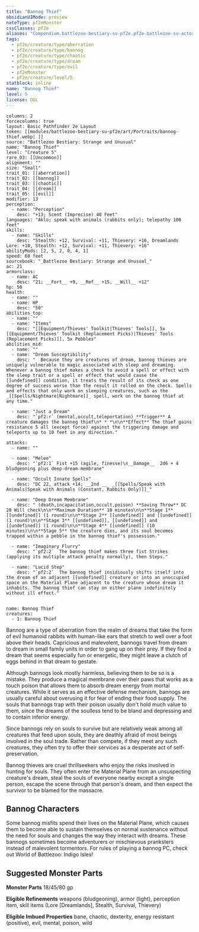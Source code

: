 ```yaml
---
title: "Bannog Thief"
obsidianUIMode: preview
noteType: pf2eMonster
cssClasses: pf2e
aliases: "Compendium.battlezoo-bestiary-su-pf2e.pf2e-battlezoo-su-actors.Actor.0x6w6lHuxRSXTJbQ" 
tags:
  - pf2e/creature/type/aberration
  - pf2e/creature/type/bannog
  - pf2e/creature/type/chaotic
  - pf2e/creature/type/dream
  - pf2e/creature/type/evil
  - pf2eMonster
  - pf2e/creature/level/5
statblock: inline
name: "Bannog Thief"
level: 5
license: OGL
---
```


```statblock
columns: 2
forcecolumns: true
layout: Basic Pathfinder 2e Layout
token: [[modules/battlezoo-bestiary-su-pf2e/art/Portraits/bannog-thief.webp| ]]
source: "Battlezoo Bestiary: Strange and Unusual"
name: "Bannog Thief"
level: "Creature 5"
rare_03: [[Uncommon]]
alignment: ""
size: "Small"
trait_01: [[aberration]]
trait_02: [[bannog]]
trait_03: [[chaotic]]
trait_04: [[dream]]
trait_05: [[evil]]
modifier: 13
perception:
  - name: "Perception"
    desc: "+13; Scent (Imprecise) 40 Feet"
languages: "Aklo; speak with animals (rabbits only); telepathy 100 feet"
skills:
  - name: "Skills"
    desc: "Stealth: +12, Survival: +11, Thievery: +16, Dreamlands Lore: +10, Stealth: +12, Survival: +11, Thievery: +16"
abilityMods: [2, 5, 2, 0, 4, 1]
speed: 60 feet
sourcebook: "_Battlezoo Bestiary: Strange and Unusual_"
ac: 21
armorclass:
  - name: AC
    desc: "21; __Fort__ +9, __Ref__ +15, __Will__ +12"
hp: 50
health:
  - name: ""
  - name: HP
    desc: "50"
abilities_top:
  - name: ""
  - name: "Items"
    desc: "[[Equipment/Thieves' Toolkit|Thieves' Tools]], 5x [[Equipment/Thieves' Toolkit (Replacement Picks)|Thieves' Tools (Replacement Picks)]], 5x Pebbles"
abilities_mid:
  - name: ""
  - name: "Dream Susceptibility"
    desc: "  Because they are creatures of dream, bannog thieves are uniquely vulnerable to magic associated with sleep and dreaming. Whenever a bannog thief makes a check to avoid a spell or effect with the sleep trait or a spell or effect that would cause the [[undefined]] condition, it treats the result of its check as one degree of success worse than the result it rolled on the check. Spells and effects that only work on sleeping creatures, such as the _[[Spells/Nightmare|Nightmare]]_ spell, work on the bannog thief at any time."

  - name: "Just a Dream"
    desc: "`pf2:r` (mental,occult,teleportation) **Trigger** A creature damages the bannog thief\n* * *\n\n**Effect** The thief gains resistance 5 all (except force) against the triggering damage and teleports up to 10 feet in any direction."

attacks:
  - name: ""

  - name: "Melee"
    desc: "`pf2:1` Fist +15 (agile, finesse)\n__Damage__  2d6 + 4 bludgeoning plus deep-dream-membrane"

  - name: "Occult Innate Spells"
    desc: "DC 22, attack +14; __2nd __  _[[Spells/Speak with Animals|Speak with Animals (Constant, Rabbits Only)]]_"

  - name: "Deep Dream Membrane"
    desc: " (death,incapacitation,occult,poison) **Saving Throw** DC 20 Will check\n\n**Maximum Duration** 10 minutes\n\n**Stage 1** [[undefined]] (1 round)\n\n**Stage 2** [[undefined]] and [[undefined]] (1 round)\n\n**Stage 3** [[undefined]], [[undefined]] and [[undefined]] (1 round)\n\n**Stage 4** [[undefined]] (10 minutes)\n\n**Stage 5** the creature dies, and its soul becomes trapped within a pebble in the bannog thief's possession."

  - name: "Imaginary Flurry"
    desc: "`pf2:2`  The bannog thief makes three fist Strikes (applying its multiple attack penalty normally), then Steps."

  - name: "Lucid Step"
    desc: "`pf2:2`  The bannog thief insidiously shifts itself into the dream of an adjacent [[undefined]] creature or into an unoccupied space on the Material Plane adjacent to the creature whose dream it inhabits. The bannog thief can stay on either plane indefinitely without ill effect."
 
```

```encounter-table
name: Bannog Thief
creatures:
  - 1: Bannog Thief
```



Bannog are a type of aberration from the realm of dreams that take the form of evil humanoid rabbits with human-like ears that stretch to well over a foot above their heads. Capricious and malevolent, bannogs travel from dream to dream in small family units in order to gang up on their prey. If they find a dream that seems especially fun or energetic, they might leave a clutch of eggs behind in that dream to gestate.

Although bannogs look mostly harmless, believing them to be so is a mistake. They produce a magical membrane over their paws that works as a touch poison that allows them to absorb dream energy from mortal creatures. While it serves as an effective defense mechanism, bannogs are usually careful about overusing it for fear of ending their food supply. The souls that bannogs trap with their poison usually don't hold much value to them, since the dreams of the soulless tend to be bland and depressing and to contain inferior energy.

Since bannogs rely on souls to survive but are relatively weak among all creatures that feed upon souls, they are deathly afraid of most beings involved in the soul trade. Rather than compete, if they meet any such creatures, they often try to offer their services as a desperate act of self-preservation.

Bannog thieves are cruel thrillseekers who enjoy the risks involved in hunting for souls. They often enter the Material Plane from an unsuspecting creature's dream, steal the souls of everyone nearby except a single person, escape the scene through that person's dream, and then expect the survivor to be blamed for the massacre.

## Bannog Characters

Some bannog misfits spend their lives on the Material Plane, which causes them to become able to sustain themselves on normal sustenance without the need for souls and changes the way they interact with dreams. These bannogs sometimes become adventurers or mischievous pranksters instead of malevolent tormentors. For rules of playing a bannog PC, check out World of Battlezoo: Indigo Isles!

## Suggested Monster Parts

**Monster Parts** 18/45/80 gp

**Eligible Refinements** weapons (bludgeoning), armor (light), perception item, skill items (Lore \[Dreamlands\], Stealth, Survival, Thievery)

**Eligible Imbued Properties** bane, chaotic, dexterity, energy resistant (positive), evil, mental, poison, wild
